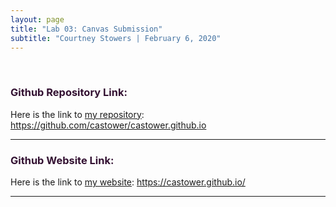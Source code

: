 ```yaml
---
layout: page
title: "Lab 03: Canvas Submission"
subtitle: "Courtney Stowers | February 6, 2020"
---
```


<br>

<div class="format" markdown="1">

<h3 markdown="1"> Github Repository Link: </h3>

Here is the link to [my repository](https://github.com/castower/castower.github.io): https://github.com/castower/castower.github.io

---

<h3 markdown="1"> Github Website Link: </h3>

Here is the link to [my website](https://castower.github.io/): https://castower.github.io/

---

</div>

<style>

.format h3{
color: #331132;

}

.link { color: #ff5e6c; 
}

</style>
